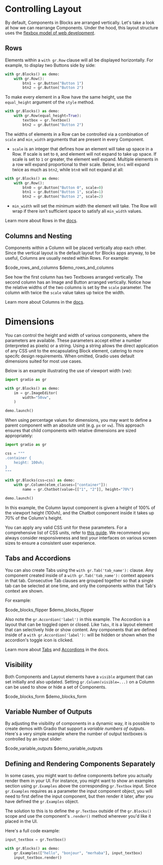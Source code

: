 # Controlling Layout

By default, Components in Blocks are arranged vertically. Let's take a look at how we can rearrange Components. Under the hood, this layout structure uses the [flexbox model of web development](https://developer.mozilla.org/en-US/docs/Web/CSS/CSS_Flexible_Box_Layout/Basic_Concepts_of_Flexbox).

## Rows

Elements within a `with gr.Row` clause will all be displayed horizontally. For example, to display two Buttons side by side:

```python
with gr.Blocks() as demo:
    with gr.Row():
        btn1 = gr.Button("Button 1")
        btn2 = gr.Button("Button 2")
```

To make every element in a Row have the same height, use the `equal_height` argument of the `style` method.

```python
with gr.Blocks() as demo:
    with gr.Row(equal_height=True):
        textbox = gr.Textbox()
        btn2 = gr.Button("Button 2")
```

The widths of elements in a Row can be controlled via a combination of `scale` and `min_width` arguments that are present in every Component.

- `scale` is an integer that defines how an element will take up space in a Row. If scale is set to `0`, and element will not expand to take up space. If scale is set to `1` or greater, the element well expand. Multiple elements in a row will expand proportional to their scale. Below, `btn1` will expand twice as much as `btn2`, while `btn0` will not expand at all:

```python
with gr.Blocks() as demo:
    with gr.Row():
        btn0 = gr.Button("Button 0", scale=0)
        btn1 = gr.Button("Button 1", scale=1)
        btn2 = gr.Button("Button 2", scale=2)
```

- `min_width` will set the minimum width the element will take. The Row will wrap if there isn't sufficient space to satisfy all `min_width` values.

Learn more about Rows in the [docs](https://gradio.app/docs/#row).

## Columns and Nesting

Components within a Column will be placed vertically atop each other. Since the vertical layout is the default layout for Blocks apps anyway, to be useful, Columns are usually nested within Rows. For example:

$code_rows_and_columns
$demo_rows_and_columns

See how the first column has two Textboxes arranged vertically. The second column has an Image and Button arranged vertically. Notice how the relative widths of the two columns is set by the `scale` parameter. The column with twice the `scale` value takes up twice the width.

Learn more about Columns in the [docs](https://gradio.app/docs/#column).

# Dimensions

You can control the height and width of various components, where the parameters are available. These parameters accept either a number (interpreted as pixels) or a string. Using a string allows the direct application of any CSS unit to the encapsulating Block element, catering to more specifc design requirements. When omitted, Gradio uses default dimensions suited for most use cases.

Below is an example illustrating the use of viewport width (vw):

```python
import gradio as gr

with gr.Blocks() as demo:
    im = gr.ImageEditor(
        width="50vw",
    )

demo.launch()
```

When using percentage values for dimensions, you may want to define a parent component with an absolute unit (e.g. `px` or `vw`). This approach ensures that child components with relative dimensions are sized appropriately:


```python
import gradio as gr

css = """
.container {
    height: 100vh;
}
"""

with gr.Blocks(css=css) as demo:
    with gr.Column(elem_classes=["container"]):
        name = gr.Chatbot(value=[["1", "2"]], height="70%")

demo.launch()
```

In this example, the Column layout component is given a height of 100% of the viewport height (100vh), and the Chatbot component inside it takes up 70% of the Column's height.

You can apply any valid CSS unit for these parameters. For a comprehensive list of CSS units, refer to [this guide](https://www.w3schools.com/cssref/css_units.php). We recommend you always consider responsiveness and test your interfaces on various screen sizes to ensure a consistent user experience.



## Tabs and Accordions

You can also create Tabs using the `with gr.Tab('tab_name'):` clause. Any component created inside of a `with gr.Tab('tab_name'):` context appears in that tab. Consecutive Tab clauses are grouped together so that a single tab can be selected at one time, and only the components within that Tab's context are shown.

For example:

$code_blocks_flipper
$demo_blocks_flipper

Also note the `gr.Accordion('label')` in this example. The Accordion is a layout that can be toggled open or closed. Like `Tabs`, it is a layout element that can selectively hide or show content. Any components that are defined inside of a `with gr.Accordion('label'):` will be hidden or shown when the accordion's toggle icon is clicked.

Learn more about [Tabs](https://gradio.app/docs/#tab) and [Accordions](https://gradio.app/docs/#accordion) in the docs.

## Visibility

Both Components and Layout elements have a `visible` argument that can set initially and also updated. Setting `gr.Column(visible=...)` on a Column can be used to show or hide a set of Components.

$code_blocks_form
$demo_blocks_form

## Variable Number of Outputs

By adjusting the visibility of components in a dynamic way, it is possible to create
demos with Gradio that support a _variable numbers of outputs_. Here's a very simple example
where the number of output textboxes is controlled by an input slider:

$code_variable_outputs
$demo_variable_outputs

## Defining and Rendering Components Separately

In some cases, you might want to define components before you actually render them in your UI. For instance, you might want to show an examples section using `gr.Examples` above the corresponding `gr.Textbox` input. Since `gr.Examples` requires as a parameter the input component object, you will need to first define the input component, but then render it later, after you have defined the `gr.Examples` object.

The solution to this is to define the `gr.Textbox` outside of the `gr.Blocks()` scope and use the component's `.render()` method wherever you'd like it placed in the UI.

Here's a full code example:

```python
input_textbox = gr.Textbox()

with gr.Blocks() as demo:
    gr.Examples(["hello", "bonjour", "merhaba"], input_textbox)
    input_textbox.render()
```
